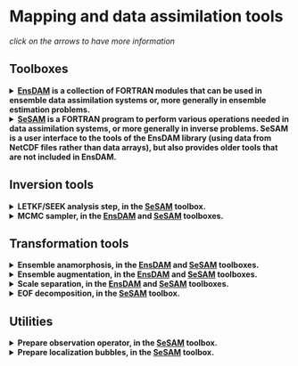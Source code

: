 # Mapping and data assimilation tools

*click on the arrows to have more information*

## Toolboxes

<details>
  <summary><strong><a href="https://github.com/brankart/ensdam">EnsDAM</a> is a collection of FORTRAN modules that can be used in ensemble data assimilation systems or, more generally in ensemble estimation problems.</strong></summary>

<hr style="border:1px solid blue">

The library includes the following tools:
  * Ensemble Bayesian update, using an MCMC sampler, with covariance localization (<a href="https://doi.org/10.3389/fams.2019.00058">Brankart, 2019</a>),
  * Ensemble augmentation, with covariance localization (<a href="https://doi.org/10.3389/fams.2019.00058">Brankart, 2019</a>),
  * Ensemble anamorphosis (<a href="http://www.ocean-sci.net/6/247/2010/">Béal et al., 2010</a>; <a href="http://dx.doi.org/10.5194/os-8-121-2012">Brankart et al., 2012</a>; <a href="https://doi.org/10.3389/fams.2019.00058">Brankart, 2019</a>)
  * Ensemble scores (<a href="http://dx.doi.org/10.5194/os-11-425-2015">Candille et al., 2015</a>; <a href="https://doi.org/10.1175/JTECH-D-19-0002.1">Germineaud et al., 2019</a>; <a href="https://doi.org/10.3389/fams.2019.00058">Brankart, 2019</a>),
  * Scale separation (<a href="https://doi.org/10.5194/os-15-443-2019">Tissier et al., 2019</a>),
  * Generation of stochastic fields,
  * etc.

<hr style="border:1px solid blue">
</details>

<details>
  <summary><strong><a href="https://github.com/brankart/sesam">SeSAM</a> is a FORTRAN program to perform various operations needed in data assimilation systems, or more generally in inverse problems. SeSAM is a user interface to the tools of the EnsDAM library (using data from NetCDF files rather than data arrays), but also provides older tools that are not included in EnsDAM.</strong></summary>

<hr style="border:1px solid blue">

The program includes an interface to the tools of the EnsDAM library
and also the following tools (not included in EnsDAM):
  * Ensemble Bayesian update, using the analysis step of the SEEK filter (slightly modified to be equivalent to the analysis step of the Ensemble Tranform Kalman Filter),
  * Modified algorithm using domain localization (developed in <a href="http://dx.doi.org/10.1016/S0924-7963(03)00022-8">Testut et al., 2003</a>; <a href="http://dx.doi.org/10.1029/2001JC001198">Brankart et al., 2003</a>, and still recently applied for instance in <a href="https://doi.org/10.5194/os-15-443-2019">Tissier et al., 2019</a>; <a href="https://doi.org/10.1175/JTECH-D-19-0002.1">Germineaud et al., 2019</a>; <a href="https://doi.org/10.3389/fmars.2019.00822">Metref et al., 2020</a>; <a href="https://doi.org/10.5194/os-16-1297-2020">Santana-Falcon et al., 2020</a>),
  * Generalization of the algorithm to truncated Gaussian distributions (<a href="http://dx.doi.org/10.1016/j.ocemod.2008.10.007">Lauvernet et al., 2009</a>),
  * Generalization of the algorithm to correlated observation errors (<a href="http://dx.doi.org/10.1175/2008MWR2693.1">Brankart et al., 2009</a> ; <a href="http://dx.doi.org/10.1175/JTECH-D-16-0048.1">Ruggiero al., 2016</a>),
  * Generalization of the algorithm to adaptive statistics (<a href="http://dx.doi.org/10.1175/2009MWR3085.1">Brankart et al., 2010</a>),
  * Empirical Orthogonal Fonctions (EOF) décomposition,
  * Interface to observation databases.

<hr style="border:1px solid blue">
</details>

## Inversion tools

<details>
  <summary><strong>LETKF/SEEK analysis step, in the <a href="https://github.com/brankart/sesam">SeSAM</a> toolbox.</strong></summary>

<hr style="border:1px solid blue">

This tool applies the LETKF/SEEK observational update algorithm to condition a prior ensemble to observations.

The input is an ensemble of model states (in 1D, 2D, 3D or 4D) and an observation vector.

The output is the updated ensemble (condtioned to the observations).

The main parameters controls the observation error standard deviation and the localization of the ensemble covariance.

<hr style="border:1px solid blue">
</details>

<details>
  <summary><strong>MCMC sampler, in the <a href="https://github.com/brankart/ensdam">EnsDAM</a> and <a href="https://github.com/brankart/sesam">SeSAM</a> toolboxes.</strong></summary>

<hr style="border:1px solid blue">

This tool applies the MCMC sampler algorithm (proposed in <a href="https://doi.org/10.3389/fams.2019.00058">Brankart, 2019</a>) to condition a prior ensemble to observations.

The input is an multiscale ensemble of model states (in 1D, 2D, 3D or 4D) and an observation vector.

The output is a sample of the posterior probability distribution (condtioned to the observations).

The main parameters controls the observation error standard deviation and the localization of the ensemble covariance.

The program can be adjusted to include additional conditions to the posterior probabilty distribution.

<hr style="border:1px solid blue">
</details>

## Transformation tools

<details>
  <summary><strong>Ensemble anamorphosis, in the <a href="https://github.com/brankart/ensdam">EnsDAM</a> and <a href="https://github.com/brankart/sesam">SeSAM</a> toolboxes.</strong></summary>

<hr style="border:1px solid blue">

This tool computes and applies the anamorphosis transformation (described in <a href="http://dx.doi.org/10.5194/os-8-121-2012">Brankart et al., 2012</a>) to transform the marginal distributions of a given input ensemble into a specified distribution (usually a normalize Gaussian distribution). The transformation can then be applied to model state or observation vectors.

The first step is to compute the quantiles of the input ensemble (defining the piecwise linear anamorphosis transformation). The input is the ensemble; and the output is the set of required quantiles.

The second step is apply the transformation. The input is the vector to transform, and the output is the transformed vector.

The main parameters are the list of quantiles used to specify the transformation (for instance, the deciles) and the quantiles of the target marginal distribution.

<hr style="border:1px solid blue">
</details>

<details>
  <summary><strong>Ensemble augmentation, in the <a href="https://github.com/brankart/ensdam">EnsDAM</a> and <a href="https://github.com/brankart/sesam">SeSAM</a> toolboxes.</strong></summary>

<hr style="border:1px solid blue">

This tool applies the MCMC sampler algorithm (proposed in <a href="https://doi.org/10.3389/fams.2019.00058">Brankart, 2019</a>) to augment an input ensemble with new members with the same covariance matrix, with localization applied to dismiss long-range correlations. Combined with the anamorphosis tools, this can generate new ensemble members with the same marginal distribution and the same local rank correlation structure.

The input is an multiscale ensemble of model states (in 1D, 2D, 3D or 4D).

The output is an additional sample with the same covariance (with localization).

The main parameters controls localization of the ensemble covariance.

<hr style="border:1px solid blue">
</details>

<details>
  <summary><strong>Scale separation, in the <a href="https://github.com/brankart/ensdam">EnsDAM</a> and <a href="https://github.com/brankart/sesam">SeSAM</a> toolboxes.</strong></summary>

<hr style="border:1px solid blue">

This tool computes the spectrum of an input model state in the basis of the spherical harmonics.

Automatic iteration on 2D slices is applied if the tool is provided with a 3D or 4D state or with an ensemble of states.

The forward transformation compute the spectrum (for each slice and each member of the ensemble).

The backward transformation reconstruct the model state from the spectrum. Scale sepraration is then obtained by limiting the range of spherical harmonics used in the reconstruction.

<hr style="border:1px solid blue">
</details>

<details>
  <summary><strong>EOF decomposition, in the  <a href="https://github.com/brankart/sesam">SeSAM</a> toolbox.</strong></summary>

<hr style="border:1px solid blue">

This tool computes the EOF decomposition of an ensemble of model states (in 1D, 2D, 3D or 4D).

The input is an ensemble of model states. The output is the required number of EOFs.

The main parameters controls the metrics that is used to perform the decomposition (i.e. the relative importance to give to different state variables, especially if they have different dimensions).

This tool does not require that the whole ensemble be stored in memory (it is read twice if needed), and can thus be applied to large state vectors.

<hr style="border:1px solid blue">
</details>

## Utilities

<details>
  <summary><strong>Prepare observation operator, in the <a href="https://github.com/brankart/sesam">SeSAM</a> toolbox.</strong></summary>

<hr style="border:1px solid blue">

This tool extract observations from observation databases in their native NetCDF format, and prepare them to be used by the other tools.

This includes the localization of each observation in the model grid and the computation of the interpolation coefficients (to move from the model grid to observation locations) defining the observation operator.

<hr style="border:1px solid blue">
</details>

<details>
  <summary><strong>Prepare localization bubbles, in the <a href="https://github.com/brankart/sesam">SeSAM</a> toolbox.</strong></summary>

<hr style="border:1px solid blue">

This tool prepares the localization bubbles to be used in the LETKF/SEEK observational update algorithm (if localization is required).

<hr style="border:1px solid blue">
</details>

